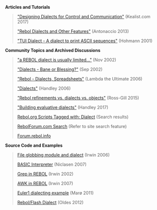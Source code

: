 **Articles and Tutorials**

>["Designing Dialects for Control and Communication"](http://www.kealist.com/) (Kealist.com 2017)
>
>["Rebol Dialects and Other Features"](http://re-bol.com/starting_computer_programming_with_rebol.html#section-3)  (Antonaccio 2013)
>
>["TUI Dialect - A dialect to print ASCII sequences"](http://rebol2.blogspot.com/2012/01/tui-dialect-dialect-to-print-ascii.html) (Hohmann 2001)

**Community Topics and Archived Discussions**

> ["a REBOL dialect is usually limited..."](http://www.rebol.org/ml-display-thread.r?m=rmlGRXJ) (Nov 2002)
>
> ["Dialects - Bane or Blessing?"](http://www.rebol.org/ml-display-thread.r?m=rmlKCCJ) (Sep 2002)
>
> ["Rebol - Dialects, Spreadsheets"](http://lambda-the-ultimate.org/node/1240) (Lambda the Ultimate 2006)
>
> ["Dialects"](http://www.codeconscious.com/rebol/dialects.html) (Handley 2006)
>
> ["Rebol refinements vs. dialects vs. objects"](https://softwareengineering.stackexchange.com/questions/297886/rebol-refinements-vs-dialects-vs-objects) (Ross-Gill 2015)
>
> ["Building evaluative dialects"](https://forum.rebol.info/t/building-evaluative-dialects/157) (Handley 2017)
>
> [Rebol.org Scripts Tagged with: Dialect](http://www.rebol.org/st-topic-details.r?tag=type//dialect) (Search results)
>
> [RebolForum.com Search](http://www.rebolforum.com/index.cgi?f=home) (Refer to site search feature)
>
> [Forum.rebol.info](https://forum.rebol.info/)

**Source Code and Examples**

> [File globbing module and dialect](http://www.rebol.org/view-script.r?script=file-list.r) (Irwin 2006)
>
> [BASIC Interpreter](http://rebol2.blogspot.com/2012/02/basic-intepreter.html) (Niclasen 2007)
>
> [Grep in REBOL](https://gist.github.com/greggirwin/2dfe6bc45f596592c890b52d1d7f9475) (Irwin 2002)
>
> [AWK in REBOL](https://gist.github.com/greggirwin/6397bdfe8e9e7dd9f3d543bc4b0e570c) (Irwin 2007)
>
> [Euler1 dialecting example](https://gist.github.com/tormaroe/1497179) (Marø 2011)
>
> [Rebol/Flash Dialect](http://rebol.desajn.net/rswf/) (Oldes 2012)
